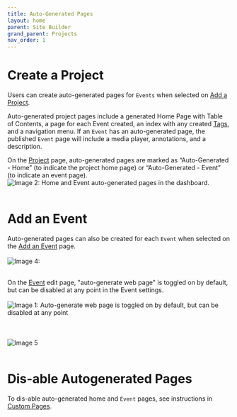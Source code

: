 ```yaml
---
title: Auto-Generated Pages
layout: home
parent: Site Builder
grand_parent: Projects
nav_order: 1
---
```


# Create a Project
Users can create auto-generated pages for `Events` when selected on [Add a Project](https://avannotate.github.io/documentation/pages/creating_projects/).

Auto-generated project pages include a generated Home Page with Table of Contents, a page for each Event created, an index with any created [Tags](https://avannotate.github.io/documentation/pages/tags/), and a navigation menu. If an `Event` has an auto-generated page, the published `Event` page will include a media player, annotations, and a description. 


On the [Project](https://avannotate.github.io/documentation/pages/creating_projects/) page, auto-generated pages are marked as “Auto-Generated - Home” (to indicate the project home page) or “Auto-Generated - Event” (to indicate an event page).<br>
![Image 2: Home and Event auto-generated pages in the dashboard.](../../assets/autoimage2.png)
<br><br>

# Add an Event
Auto-generated pages can also be created for each `Event` when selected on the [Add an Event](https://avannotate.github.io/documentation/pages/events/) page. 
<br><br>
![Image 4: ](../../assets/autoimage4.png)
<br><br>

On the [Event](https://avannotate.github.io/documentation/pages/events/) edit page, "auto-generate web page" is toggled on by default, but can be disabled at any point in the Event settings.
<br><br>
![Image 1: Auto-generate web page is toggled on by default, but can be disabled at any point](../../assets/autoimage1.png)
<br><br>
<br><br>
![Image 5](../../assets/autoimage5.png)
<br><br>

# Dis-able Autogenerated Pages
To dis-able auto-generated home and `Event` pages, see instructions in [Custom Pages](https://avannotate.github.io/documentation/pages/custom/).



